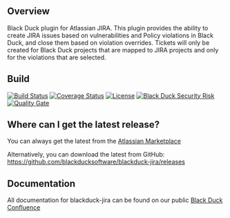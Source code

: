 ## Overview ##
Black Duck plugin for Atlassian JIRA.  This plugin provides the ability to create JIRA issues based on vulnerabilities and Policy violations in Black Duck, and close them based on violation overrides.  Tickets will only be created for Black Duck projects that are mapped to JIRA projects and only for the violations that are selected.

## Build ##

[![Build Status](https://travis-ci.org/blackducksoftware/hub-jira.svg?branch=master)](https://travis-ci.org/blackducksoftware/blackduck-jira)
[![Coverage Status](https://coveralls.io/repos/github/blackducksoftware/blackduck-jira/badge.svg?branch=master)](https://coveralls.io/github/blackducksoftware/blackduck-jira?branch=master)
[![License](https://img.shields.io/badge/License-Apache%202.0-blue.svg)](https://opensource.org/licenses/Apache-2.0) 
[![Black Duck Security Risk](https://copilot.blackducksoftware.com/github/repos/blackducksoftware/blackduck-jira/branches/master/badge-risk.svg)](https://copilot.blackducksoftware.com/github/repos/blackducksoftware/blackduck-jira/branches/master)
[![Quality Gate](https://sonarcloud.io/api/project_badges/measure?project=com.blackducksoftware.integration%3Ablackduck-jira&metric=alert_status)](https://sonarcloud.io/dashboard?id=com.blackducksoftware.integration%3Ablackduck-jira)

## Where can I get the latest release? ##
You can always get the latest from the [Atlassian Marketplace](https://marketplace.atlassian.com/plugins/com.blackducksoftware.integration.blackduck-jira/server/overview) 

Alternatively, you can download the latest from GitHub: https://github.com/blackducksoftware/blackduck-jira/releases


## Documentation ##
All documentation for blackduck-jira can be found on our public [Black Duck Confluence](https://blackducksoftware.atlassian.net/wiki/spaces/INTDOCS/pages/47254687/Black+Duck+JIRA+Plugin)
